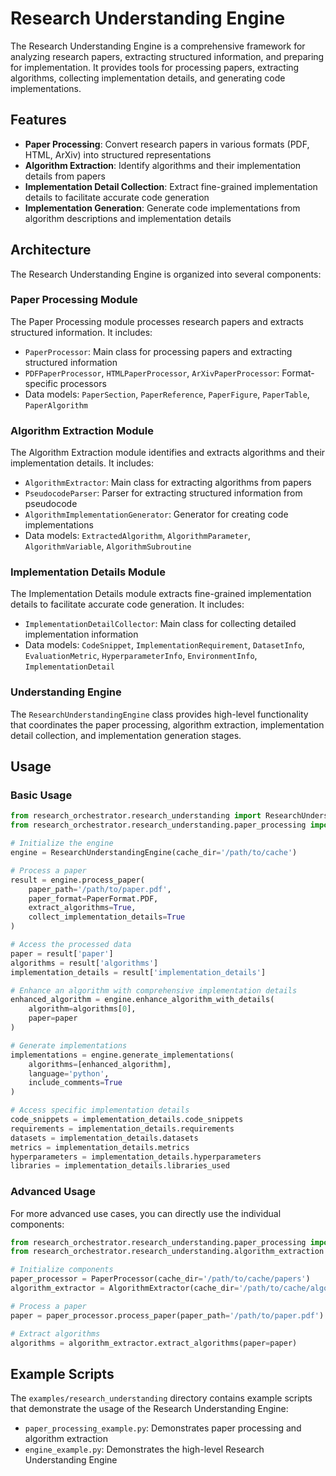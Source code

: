 # Research Understanding Engine

The Research Understanding Engine is a comprehensive framework for analyzing research papers, extracting structured information, and preparing for implementation. It provides tools for processing papers, extracting algorithms, collecting implementation details, and generating code implementations.

## Features

- **Paper Processing**: Convert research papers in various formats (PDF, HTML, ArXiv) into structured representations
- **Algorithm Extraction**: Identify algorithms and their implementation details from papers
- **Implementation Detail Collection**: Extract fine-grained implementation details to facilitate accurate code generation
- **Implementation Generation**: Generate code implementations from algorithm descriptions and implementation details

## Architecture

The Research Understanding Engine is organized into several components:

### Paper Processing Module

The Paper Processing module processes research papers and extracts structured information. It includes:

- `PaperProcessor`: Main class for processing papers and extracting structured information
- `PDFPaperProcessor`, `HTMLPaperProcessor`, `ArXivPaperProcessor`: Format-specific processors
- Data models: `PaperSection`, `PaperReference`, `PaperFigure`, `PaperTable`, `PaperAlgorithm`

### Algorithm Extraction Module

The Algorithm Extraction module identifies and extracts algorithms and their implementation details. It includes:

- `AlgorithmExtractor`: Main class for extracting algorithms from papers
- `PseudocodeParser`: Parser for extracting structured information from pseudocode
- `AlgorithmImplementationGenerator`: Generator for creating code implementations
- Data models: `ExtractedAlgorithm`, `AlgorithmParameter`, `AlgorithmVariable`, `AlgorithmSubroutine`

### Implementation Details Module

The Implementation Details module extracts fine-grained implementation details to facilitate accurate code generation. It includes:

- `ImplementationDetailCollector`: Main class for collecting detailed implementation information
- Data models: `CodeSnippet`, `ImplementationRequirement`, `DatasetInfo`, `EvaluationMetric`, `HyperparameterInfo`, `EnvironmentInfo`, `ImplementationDetail`

### Understanding Engine

The `ResearchUnderstandingEngine` class provides high-level functionality that coordinates the paper processing, algorithm extraction, implementation detail collection, and implementation generation stages.

## Usage

### Basic Usage

```python
from research_orchestrator.research_understanding import ResearchUnderstandingEngine
from research_orchestrator.research_understanding.paper_processing import PaperFormat

# Initialize the engine
engine = ResearchUnderstandingEngine(cache_dir='/path/to/cache')

# Process a paper
result = engine.process_paper(
    paper_path='/path/to/paper.pdf',
    paper_format=PaperFormat.PDF,
    extract_algorithms=True,
    collect_implementation_details=True
)

# Access the processed data
paper = result['paper']
algorithms = result['algorithms']
implementation_details = result['implementation_details']

# Enhance an algorithm with comprehensive implementation details
enhanced_algorithm = engine.enhance_algorithm_with_details(
    algorithm=algorithms[0],
    paper=paper
)

# Generate implementations
implementations = engine.generate_implementations(
    algorithms=[enhanced_algorithm],
    language='python',
    include_comments=True
)

# Access specific implementation details
code_snippets = implementation_details.code_snippets
requirements = implementation_details.requirements
datasets = implementation_details.datasets
metrics = implementation_details.metrics
hyperparameters = implementation_details.hyperparameters
libraries = implementation_details.libraries_used
```

### Advanced Usage

For more advanced use cases, you can directly use the individual components:

```python
from research_orchestrator.research_understanding.paper_processing import PaperProcessor
from research_orchestrator.research_understanding.algorithm_extraction import AlgorithmExtractor

# Initialize components
paper_processor = PaperProcessor(cache_dir='/path/to/cache/papers')
algorithm_extractor = AlgorithmExtractor(cache_dir='/path/to/cache/algorithms')

# Process a paper
paper = paper_processor.process_paper(paper_path='/path/to/paper.pdf')

# Extract algorithms
algorithms = algorithm_extractor.extract_algorithms(paper=paper)
```

## Example Scripts

The `examples/research_understanding` directory contains example scripts that demonstrate the usage of the Research Understanding Engine:

- `paper_processing_example.py`: Demonstrates paper processing and algorithm extraction
- `engine_example.py`: Demonstrates the high-level Research Understanding Engine
